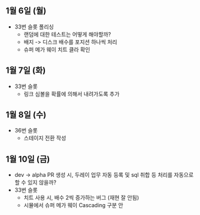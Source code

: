 
## 1월 6일 (월)

- 33번 슬롯 폴리싱
	- 랜덤에 대한 테스트는 어떻게 해야할까?
	- 배지 -> 디스크 배수를 포지션 하나씩 처리
	- 슈퍼 메가 웨이 치트 클라 확인


## 1월 7일 (화)

- 33번 슬롯
	- 링크 심볼을 확률에 의해서 내려가도록 추가


## 1월 8일 (수)

- 36번 슬롯
	- 스테이지 전환 작성


## 1월 10일 (금)

- dev -> alpha PR 생성 시, 두레이 업무 자동 등록 및 sql 취합 등 처리를 자동으로 할 수 있지 않을까?
- 33번 슬롯
	- 치트 사용 시, 배수 2씩 증가하는 버그 (재현 잘 안됨)
	- 시뮬에서 슈퍼 메가 웨이 Cascading 구분 안